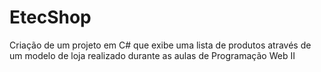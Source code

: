 # EtecShop
Criação de um projeto em C# que exibe uma lista de produtos através de um modelo de loja realizado durante as aulas de Programação Web II
